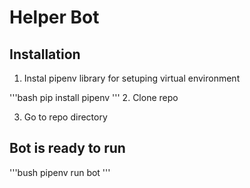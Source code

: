 # Helper Bot

## Installation

1. Instal pipenv library for setuping virtual environment

'''bash
pip install pipenv
'''
2. Clone repo

3. Go to repo directory

## Bot is ready to run

'''bush
pipenv run bot
'''